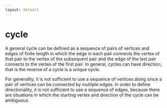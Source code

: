 ```yaml
---
layout: default
---
```


# cycle

A general cycle can be defined as a sequence of pairs of vertices and edges of finite length in
which the edge in each pair connects the vertex of that pair to the vertex of the subsequent pair
and the edge of the last pair connects to the vertex of the first pair.
In general, cycles can have direction; that is the reverse of a cycle is a unique cycle.

For generality, it is not sufficient to use a sequence of vertices along since a pair of vertices 
can be connected by multiple edges.
In order to define directionality, it is not sufficient to use a sequence of edges, because there
are situations in which the starting vertex and direction of the cycle can be ambiguous.

